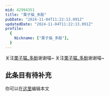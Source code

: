 ```yaml
---
mid: 42994351
title: "栗子猫_多酚"
pubDate: "2024-11-04T11:22:13.091Z"
updatedDate: "2024-11-04T11:22:13.091Z"
profile:
  {
    Nickname: ["栗子猫_多酚"],
  }
---
```


关注[栗子猫_多酚](https://space.bilibili.com/42994351)谢谢喵~ 关注[栗子猫_多酚](https://space.bilibili.com/42994351)谢谢喵~

## 此条目有待补充
你可以在[这里](https://github.com/Yuhanawa/VTuber.ICU-Content/edit/master/v/栗子猫_多酚/index.md)编辑本文
